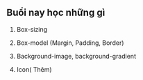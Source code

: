 ## Buổi nay học những gì 

1. Box-sizing 

2. Box-model (Margin, Padding, Border)

3. Background-image, background-gradient 

4. Icon( Thêm)